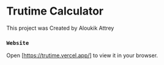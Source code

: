 # Trutime Calculator 

This project was Created by Aloukik Attrey

### `Website`

Open [https://trutime.vercel.app/] to view it in your browser.
